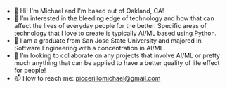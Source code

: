 - 👋 Hi! I'm Michael and I'm based out of Oakland, CA! 
- 👀 I’m interested in the bleeding edge of technology and how that can affect the lives of everyday people for the better. Specific areas of technology that I love to create is typically AI/ML based using Python. 
- 🌱 I am a graduate from San Jose State University and majored in Software Engineering with a concentration in AI/ML. 
- 💞️ I’m looking to collaborate on any projects that involve AI/ML or pretty much anything that can be applied to have a better quality of life effect for people! 
- 📫 How to reach me: piccerillomichael@gmail.com
